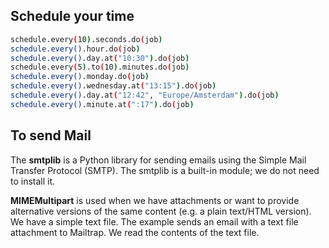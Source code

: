 ## Schedule your time



```sh
schedule.every(10).seconds.do(job)
schedule.every().hour.do(job)
schedule.every().day.at("10:30").do(job)
schedule.every(5).to(10).minutes.do(job)
schedule.every().monday.do(job)
schedule.every().wednesday.at("13:15").do(job)
schedule.every().day.at("12:42", "Europe/Amsterdam").do(job)
schedule.every().minute.at(":17").do(job)
```

## To send Mail 

 The **smtplib** is a Python library for sending emails using the Simple Mail Transfer Protocol (SMTP). The smtplib is a built-in module; we do not need to install it.
 
 
 **MIMEMultipart** is used when we have attachments or want to provide alternative versions of the same content (e.g. a plain text/HTML version). We have a simple text     file. The example sends an email with a text file attachment to Mailtrap. We read the contents of the text file.
